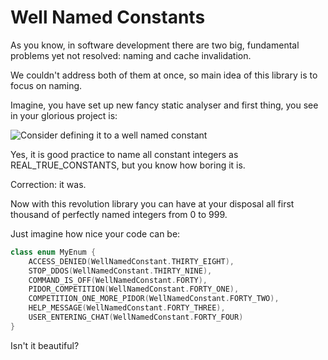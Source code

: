 # Well Named Constants
As you know, in software development there are two big, fundamental problems yet not resolved:
naming and cache invalidation.
 
We couldn't address both of them at once, so main idea of this library is to focus on naming.
 
Imagine, you have set up new fancy static analyser and first thing, you see in your glorious project is:
 
![Consider defining it to a well named constant](https://i.ibb.co/z6rxKkg/image-2020-04-01-00-41-02.png)
 
Yes, it is good practice to name all constant integers as REAL_TRUE_CONSTANTS, but you know how boring it is.
 
Correction: it was.
 
Now with this revolution library you can have at your disposal all first thousand of perfectly named integers from 0 to 999.
 
Just imagine how nice your code can be:
 
```kotlin
class enum MyEnum {
    ACCESS_DENIED(WellNamedConstant.THIRTY_EIGHT),
    STOP_DDOS(WellNamedConstant.THIRTY_NINE),
    COMMAND_IS_OFF(WellNamedConstant.FORTY),
    PIDOR_COMPETITION(WellNamedConstant.FORTY_ONE),
    COMPETITION_ONE_MORE_PIDOR(WellNamedConstant.FORTY_TWO),
    HELP_MESSAGE(WellNamedConstant.FORTY_THREE),
    USER_ENTERING_CHAT(WellNamedConstant.FORTY_FOUR)
}
```
 
Isn't it beautiful?
